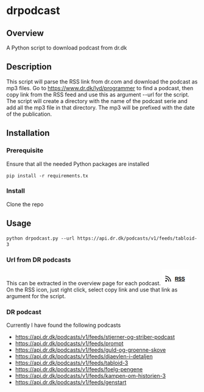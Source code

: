 # drpodcast 
## Overview
A Python script to download podcast from dr.dk

## Description
This script will parse the RSS link from dr.com and download the podcast as mp3 files.
Go to https://www.dr.dk/lyd/programmer to find a podcast,
then copy link from the RSS feed and use this as argument --url for the script.
The script will create a directory with the name of the podcast serie and add all the mp3 file in that directory.
The mp3 will be prefixed with the date of the publication.

## Installation

### Prerequisite

Ensure that all the needed Python packages are installed

```
pip install -r requirements.tx
```

### Install

Clone the repo

## Usage
```
python drpodcast.py --url https://api.dr.dk/podcasts/v1/feeds/tabloid-3
```

### Url from DR podcasts
This can be extracted in the overview page for each podcast.
<img src="images/RSSIcon.png" alt="RSSIcon">
 On the RSS icon, just right click, select copy link and use that link as argument for the script.

### DR podcast
Currently I have found the following podcasts

* https://api.dr.dk/podcasts/v1/feeds/stjerner-og-striber-podcast
* https://api.dr.dk/podcasts/v1/feeds/prompt
* https://api.dr.dk/podcasts/v1/feeds/guld-og-groenne-skove
* https://api.dr.dk/podcasts/v1/feeds/djaevlen-i-detaljen
* https://api.dr.dk/podcasts/v1/feeds/tabloid-3
* https://api.dr.dk/podcasts/v1/feeds/foelg-pengene
* https://api.dr.dk/podcasts/v1/feeds/kampen-om-historien-3
* https://api.dr.dk/podcasts/v1/feeds/genstart
